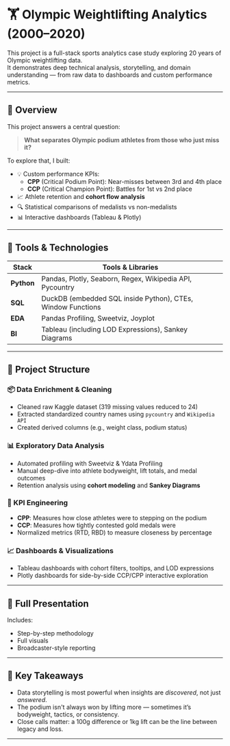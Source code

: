 # 🏋️ Olympic Weightlifting Analytics (2000–2020)

This project is a full-stack sports analytics case study exploring 20 years of Olympic weightlifting data.  
It demonstrates deep technical analysis, storytelling, and domain understanding — from raw data to dashboards and custom performance metrics.

---

## 📌 Overview

This project answers a central question:

> **What separates Olympic podium athletes from those who just miss it?**

To explore that, I built:

- 💡 Custom performance KPIs:
  - **CPP** (Critical Podium Point): Near-misses between 3rd and 4th place
  - **CCP** (Critical Champion Point): Battles for 1st vs 2nd place
- 📈 Athlete retention and **cohort flow analysis**
- 🔍 Statistical comparisons of medalists vs non-medalists
- 📊 Interactive dashboards (Tableau & Plotly)

---

## 🧰 Tools & Technologies

| Stack      | Tools & Libraries |
|------------|-------------------|
| **Python** | Pandas, Plotly, Seaborn, Regex, Wikipedia API, Pycountry |
| **SQL**    | DuckDB (embedded SQL inside Python), CTEs, Window Functions |
| **EDA**    | Pandas Profiling, Sweetviz, Joyplot |
| **BI**     | Tableau (including LOD Expressions), Sankey Diagrams |

---

## 🧱 Project Structure

### 📦 Data Enrichment & Cleaning
- Cleaned raw Kaggle dataset (319 missing values reduced to 24)
- Extracted standardized country names using `pycountry` and `Wikipedia API`
- Created derived columns (e.g., weight class, podium status)

### 📊 Exploratory Data Analysis
- Automated profiling with Sweetviz & Ydata Profiling
- Manual deep-dive into athlete bodyweight, lift totals, and medal outcomes
- Retention analysis using **cohort modeling** and **Sankey Diagrams**

### 🧮 KPI Engineering
- **CPP**: Measures how close athletes were to stepping on the podium
- **CCP**: Measures how tightly contested gold medals were
- Normalized metrics (RTD, RBD) to measure closeness by percentage

### 📈 Dashboards & Visualizations
- Tableau dashboards with cohort filters, tooltips, and LOD expressions
- Plotly dashboards for side-by-side CCP/CPP interactive exploration

---

## 📄 Full Presentation

Includes:
- Step-by-step methodology
- Full visuals
- Broadcaster-style reporting

---

## 🎯 Key Takeaways

- Data storytelling is most powerful when insights are *discovered*, not just *answered*.
- The podium isn't always won by lifting more — sometimes it’s bodyweight, tactics, or consistency.
- Close calls matter: a 100g difference or 1kg lift can be the line between legacy and loss.

---

